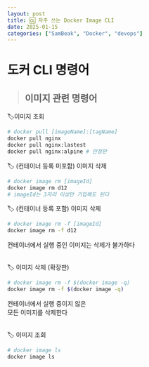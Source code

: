 ```yaml
---
layout: post
title: 🆑 자주 쓰는 Docker Image CLI
date: 2025-01-15
categories: ["SamBeak", "Docker", "devops"]
---
```


# 도커 CLI 명령어 <br>

> ## 이미지 관련 명령어

🏷️이미지 조회 <br>

```bash
# docker pull [imageName]:[tagName]
docker pull nginx
docker pull nginx:lastest
docker pull nginx:alpine # 안정판
```

🏷️ (컨테이너 등록 미포함) 이미지 삭제 <br>

```bash
# docker image rm [imageId]
docker image rm d12
# imageId는 3자리 이상만 기입해도 된다
```

🏷️ (컨테이너 등록 포함) 이미지 삭제 <br>

```bash
# docker image rm -f [imageId]
docker image rm -f d12
```

컨테이너에서 실행 중인 이미지는 삭제가 불가하다 <br><br>

🏷️ 이미지 삭제 (확장판) <br>

```bash
# docker image rm -f $(docker image -q)
docker image rm -f $(docker image -q)
```

컨테이너에서 실행 중이지 않은 <br>
모든 이미지를 삭제한다<br><br>

🏷️ 이미지 조회 <br>

```bash
# docker image ls
docker image ls
```
